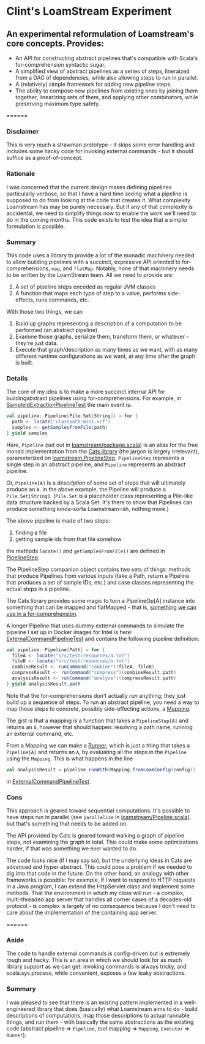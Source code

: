 # Clint's LoamStream Experiment
## An experimental reformulation of Loamstream's core concepts. Provides:
* An API for constructing abstract pipelines that's compatible with Scala's for-comprehension syntactic sugar.
* A simplified view of abstract pipelines as a series of steps, lineraized from a DAG of dependencies, while also allowing steps to run in parallel.
* A (relatively) simple framework for adding new pipeline steps.
* The ability to compose new pipelines from existing ones by joining them together, linearizing sets of them, and applying other combinators, while preserving maximum type safety.

======

### Disclaimer
This is very much a strawman prototype - it skips some error handling and
includes some hacky code for invoking external commands - but it should
suffice as a proof-of-concept.

### Rationale
I was concerned that the current design makes defining pipelines particularly verbose, so that I have a hard time seeing what a pipeline is supposed to do from looking at the code that creates it.  What complexity Loamstream has may be purely necessary.  But if any of that complexity is accidental, we need to simplify things now to enable the work we'll need to do in the coming months.  This code exists to test the idea that a simpler formulation is possible.

### Summary
This code uses a library to provide a lot of the monadic machinery needed to allow building pipelines with a succinct, expressive API oriented to for-comprehensions, `map`, and `flatMap`.  Notably, none of that machinery needs to be written by the LoamStream team.  All we need to provide are:
1. A set of pipeline steps encoded as regular JVM classes
2. A function that maps each type of step to a value, performs side-effects, runs commands, etc.

With those two things, we can
1. Build up graphs representing a description of a computation to be performed (an abstract pipeline).
2. Examine those graphs, serialize them, transform them, or whatever - they're just data.
2. Execute that graph/description as many times as we want, with as many different runtime configurations as we want, at any time after the graph is built.

### Details
The core of my idea is to make a more succinct internal API for buildingabstract pipelines using for-comprehensions.  For example, in [SampleIdExtractionPipelineTest](https://github.com/ClintAtTheBroad/loamstream-strawman/blob/master/src/test/scala/loamstream/SampleIdExtractionPipelineTest.scala) the main event is:

```scala
val pipeline: Pipeline[Pile.Set[String]] = for {
  path <- locate("classpath:mini.vcf")
  samples <- getSamplesFromFile(path)
} yield samples
```

Here, `Pipeline` (set out in [loamstream/package.scala](https://github.com/ClintAtTheBroad/loamstream-strawman/blob/master/src/main/scala/loamstream/package.scala)) is an alias for the free monad implementation from the [Cats library](http://typelevel.org/cats/) (the jargon is largely irrelevant), parameterized on [loamstream.PipelineStep](https://github.com/ClintAtTheBroad/loamstream-strawman/blob/master/src/main/scala/loamstream/PipelineStep.scala). `PipelineStep` represents a single step in an abstract pipeline, and `Pipeline` represents an abstract pipeline.

Or, `Pipeline[A]` is a *description* of some set of steps that will ultimately produce an `A`.  In the above example, the Pipeline will produce a `Pile.Set[String]`.  (`Pile.Set` is a placeholder class representing a Pile-like data structure backed by a Scala Set.  It's there to show that Pipelines can produce something kinda-sorta Loamstream-ish, nothing more.)

The above pipeline is made of two steps:

1. finding a file
2. getting sample ids from that file somehow

the methods `locate()` and `getSamplesFromFile()` are defined in [PipelineStep](https://github.com/ClintAtTheBroad/loamstream-strawman/blob/master/src/main/scala/loamstream/PipelineStep.scala).

The PipelineStep companion object contains two sets of things: methods that produce Pipelines from various inputs (take a Path, return a Pipeline that produces a set of sample IDs, etc.) and case classes representing the actual steps in a pipeline.

The Cats library provides some magic to turn a PipelineOp[A] instance into something that can be mapped and flatMapped - that is, [something we can use in a for-comprehension](http://docs.scala-lang.org/tutorials/FAQ/yield.html).

A longer Pipeline that uses dummy external commands to simulate the pipeline I set up in Docker images for Intel is here: [ExternalCommandPipelineTest](https://github.com/ClintAtTheBroad/loamstream-strawman/blob/master/src/test/scala/loamstream/ExternalCommandPipelineTest.scala) and contains the following pipeline definition:

```scala
val pipeline: Pipeline[Path] = for {
  fileA <- locate("src/test/resources/a.txt")
  fileB <- locate("src/test/resources/b.txt")
  combineResult <- runCommand("combine")(fileA, fileB)
  compressResult <- runCommand("compress")(combineResult.path)
  analysisResult <- runCommand("analyze")(compressResult.path)
} yield analysisResult.path
```

Note that the for-comprehensions don't actually *run* anything; they just build up a sequence of steps.  To run an abstract pipeline, you need a way to map those steps to concrete, possibly side-effecting actions, a [Mapping](https://github.com/ClintAtTheBroad/loamstream-strawman/blob/master/src/main/scala/loamstream/Mapping.scala):

The gist is that a mapping is a function that takes a `PipelineStep[A]` and returns an `A`, however that should happen: resolving a path name, running an external command, etc.

From a Mapping we can make a [Runner](https://github.com/ClintAtTheBroad/loamstream-strawman/blob/master/src/main/scala/loamstream/Runner.scala), which is just a thing that takes a `Pipeline[A]` and returns an `A`, by evaluating all the steps in the `Pipeline` using the `Mapping`.  This is what happens in the line

```scala
val analysisResult = pipeline.runWith(Mapping.fromLoamConfig(config))
```

in [ExternalCommandPipelineTest](https://github.com/ClintAtTheBroad/loamstream-strawman/blob/master/src/test/scala/loamstream/ExternalCommandPipelineTest.scala).

### Cons
This approach is geared toward sequential computations.  It's possible to have steps run in parallel (see `parallelize` in [loamstream/Pipeline.scala](https://github.com/ClintAtTheBroad/loamstream-strawman/blob/master/src/main/scala/loamstream/Pipeline.scala)), but that's something that needs to be added on.

The API provided by Cats is geared toward walking a graph of pipeline steps, not examining the graph in total.  This could make some optimizations harder, if that was something we ever wanted to do.

The code looks nice (if I may say so), but the underlying ideas in Cats are advanced and hyper-abstract.  This could pose a problem if we needed to dig into that code in the future.  On the other hand, an analogy with other frameworks is possible: for example, if I want to respond to HTTP requests in a Java program, I can extend the HttpServlet class and implement some methods.  That the environment in which my class will run - a complex, multi-threaded app server that handles all corner cases of a decades-old protocol - is complex is largely of no consequence because I don't need to care about the implementation of the containing app server.

======

### Aside
The code to handle external commands is config-driven but is extremely rough and hacky.  This is an area in which we should look for as much library support as we can get: invoking commands is always tricky, and scala.sys.process, while convenient, exposes a few leaky abstractions.

### Summary
I was pleased to see that there is an existing pattern implemented in a well-engineered library that does (basically) what Loamstream aims to do - build descriptions of computations, map those descriptions to actual runnable things, and run them - with basically the same abstractions as the existing code (abstract pipeline => `Pipeline`, tool mapping => `Mapping`, `Executor` => `Runner`).


